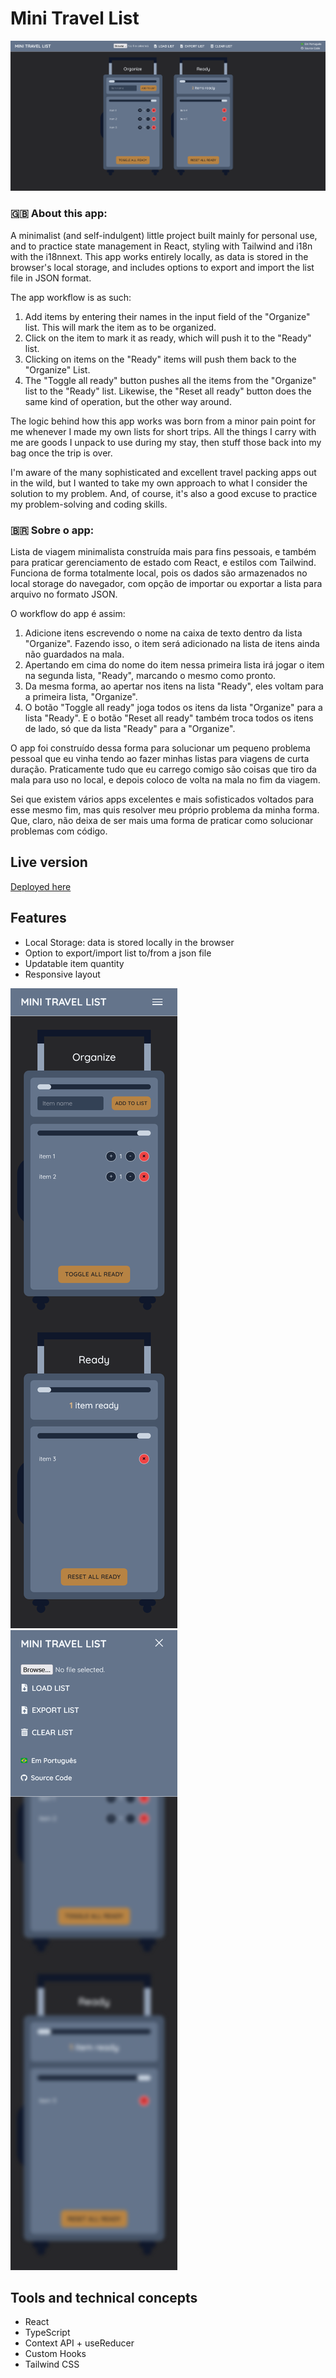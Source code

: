 # Mini Travel List

![Main Image](public/screenshots/desktop01.png)

### 🇬🇧 About this app:

A minimalist (and self-indulgent) little project built mainly for personal use, and to practice state management in React, styling with Tailwind and i18n with the i18nnext. This app works entirely locally, as data is stored in the browser's local storage, and includes options to export and import the list file in JSON format.

The app workflow is as such:

1. Add items by entering their names in the input field of the "Organize" list. This will mark the item as to be organized.
2. Click on the item to mark it as ready, which will push it to the "Ready" list.
3. Clicking on items on the "Ready" items will push them back to the "Organize" List.
4. The "Toggle all ready" button pushes all the items from the "Organize" list to the "Ready" list. Likewise, the "Reset all ready" button does the same kind of operation, but the other way around.

The logic behind how this app works was born from a minor pain point for me whenever I made my own lists for short trips. All the things I carry with me are goods I unpack to use during my stay, then stuff those back into my bag once the trip is over.

I'm aware of the many sophisticated and excellent travel packing apps out in the wild, but I wanted to take my own approach to what I consider the solution to my problem. And, of course, it's also a good excuse to practice my problem-solving and coding skills.

### 🇧🇷 Sobre o app:

Lista de viagem minimalista construída mais para fins pessoais, e também para praticar gerenciamento de estado com React, e estilos com Tailwind. Funciona de forma totalmente local, pois os dados são armazenados no local storage do navegador, com opção de importar ou exportar a lista para arquivo no formato JSON.

O workflow do app é assim:

1. Adicione itens escrevendo o nome na caixa de texto dentro da lista "Organize". Fazendo isso, o item será adicionado na lista de itens ainda não guardados na mala.
2. Apertando em cima do nome do item nessa primeira lista irá jogar o item na segunda lista, "Ready", marcando o mesmo como pronto.
3. Da mesma forma, ao apertar nos itens na lista "Ready", eles voltam para a primeira lista, "Organize".
4. O botão "Toggle all ready" joga todos os itens da lista "Organize" para a lista "Ready". E o botão "Reset all ready" também troca todos os itens de lado, só que da lista "Ready" para a "Organize".

O app foi construído dessa forma para solucionar um pequeno problema pessoal que eu vinha tendo ao fazer minhas listas para viagens de curta duração. Praticamente tudo que eu carrego comigo são coisas que tiro da mala para uso no local, e depois coloco de volta na mala no fim da viagem.

Sei que existem vários apps excelentes e mais sofisticados voltados para esse mesmo fim, mas quis resolver meu próprio problema da minha forma. Que, claro, não deixa de ser mais uma forma de praticar como solucionar problemas com código.

## Live version

[Deployed here](https://mini-travel-list-tsm13.netlify.app/)

## Features

- Local Storage: data is stored locally in the browser
- Option to export/import list to/from a json file
- Updatable item quantity
- Responsive layout

![Screenshot](public/screenshots/mobile01.png)
![Screenshot](public/screenshots/mobile02.png)

## Tools and technical concepts

- React
- TypeScript
- Context API + useReducer
- Custom Hooks
- Tailwind CSS
